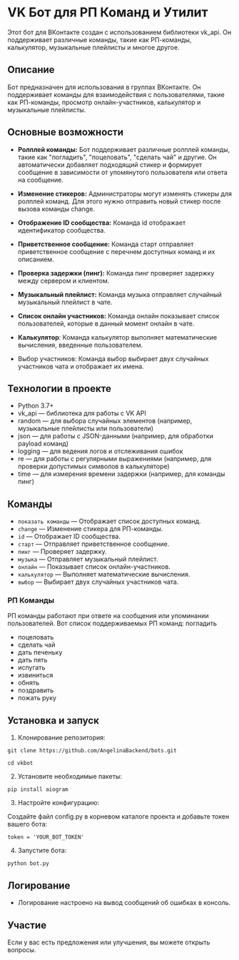 # VK Бот для РП Команд и Утилит

Этот бот для ВКонтакте создан с использованием библиотеки vk_api. Он поддерживает различные команды, такие как РП-команды, калькулятор, музыкальные плейлисты и многое другое.

## Описание

Бот предназначен для использования в группах ВКонтакте. Он поддерживает команды для взаимодействия с пользователями, такие как РП-команды, просмотр онлайн-участников, калькулятор и музыкальные плейлисты.

## Основные возможности

- **Ролплей команды:** Бот поддерживает различные ролплей команды, такие как "погладить", "поцеловать", "сделать чай" и другие. Он автоматически добавляет подходящий стикер и формирует сообщение в зависимости от упомянутого пользователя или ответа на сообщение.

- **Изменение стикеров:** Администраторы могут изменять стикеры для ролплей команд. Для этого нужно отправить новый стикер после вызова команды change.

- **Отображение ID сообщества:** Команда id отображает идентификатор сообщества.

- **Приветственное сообщение:** Команда старт отправляет приветственное сообщение с перечнем доступных команд и их описанием.

- **Проверка задержки (пинг):** Команда пинг проверяет задержку между сервером и клиентом.

- **Музыкальный плейлист:** Команда музыка отправляет случайный музыкальный плейлист в чате.

- **Список онлайн участников:** Команда онлайн показывает список пользователей, которые в данный момент онлайн в чате.

- **Калькулятор**: Команда калькулятор выполняет математические вычисления, введенные пользователем.

- Выбор участников: Команда выбор выбирает двух случайных участников чата и отображает их имена.


## Технологии в проекте

- Python 3.7+
- vk_api — библиотека для работы с VK API
- random — для выбора случайных элементов (например, музыкальные плейлисты или пользователи)
- json — для работы с JSON-данными (например, для обработки payload команд)
- logging — для ведения логов и отслеживания ошибок
- re — для работы с регулярными выражениями (например, для проверки допустимых символов в калькуляторе)
- time — для измерения времени задержки (например, для команды пинг)

## Команды

- `показать команды` — Отображает список доступных команд.
- `change` — Изменение стикера для РП-команды.
- `id` — Отображает ID сообщества.
- `старт` — Отправляет приветственное сообщение.
- `пинг` — Проверяет задержку.
- `музыка` — Отправляет музыкальный плейлист.
- `онлайн` — Показывает список онлайн-участников.
- `калькулятор` — Выполняет математические вычисления.
- `выбор` — Выбирает двух случайных участников чата.

### РП Команды

РП команды работают при ответе на сообщения или упоминании пользователей. Вот список поддерживаемых РП команд:
погладить
- поцеловать
- сделать чай
- дать печеньку
- дать пять
- испугать
- извиниться
- обнять
- поздравить
- пожать руку

## Установка и запуск

1. Клонирование репозитория:
 ``` 
git clone https://github.com/AngelinaBackend/bots.git

cd vkbot
```
 
2. Установите необходимые пакеты:
```
pip install aiogram
```
   
3. Настройте конфигурацию:

Создайте файл config.py в корневом каталоге проекта и добавьте токен вашего бота:
```
token = 'YOUR_BOT_TOKEN'
```
4. Запустите бота:
```
python bot.py
```
   
   
## Логирование

- Логирование настроено на вывод сообщений об ошибках в консоль.

## Участие

Если у вас есть предложения или улучшения, вы можете открыть вопросы.




